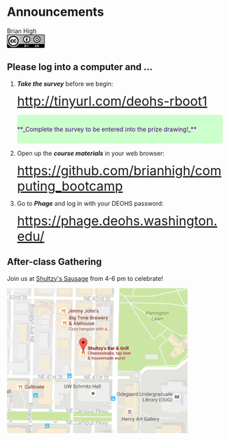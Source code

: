 # Announcements
Brian High  
![CC BY-SA 4.0](../images/cc_by-sa_4.png)  

## Please log into a computer and ...

<style>
span {font-size:30px;}
body { float:left;}
.green { color: indigo; background: #ccffcc; padding-top: 25px; padding-bottom: 25px; }
</style>

1. **_Take the survey_** before we begin:  

    <span>http://tinyurl.com/deohs-rboot1</span>  
    
    <p class="green">
    **_Complete the survey to be entered into the prize drawing!_**
    </p>
    
2. Open up the **_course materials_** in your web browser:  

    <span>https://github.com/brianhigh/computing_bootcamp</span>  
    
3. Go to **_Phage_** and log in with your DEOHS password:  

    <span>https://phage.deohs.washington.edu/</span>  

## After-class Gathering

Join us at [Shultzy's Sausage](https://www.yelp.com/biz/shultzys-sausage-seattle) 
from 4-6 pm to celebrate!

![[4114 University Way NE, Seattle, WA 98105](https://www.yelp.com/map/shultzys-sausage-seattle)](images/shultys.png)
